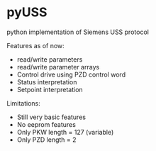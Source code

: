 # pyUSS
python implementation of Siemens USS protocol

Features as of now:
- read/write parameters
- read/write parameter arrays
- Control drive using PZD control word
- Status interpretation
- Setpoint interpretation

Limitations:
- Still very basic features
- No eeprom features
- Only PKW length = 127 (variable)
- Only PZD length = 2

